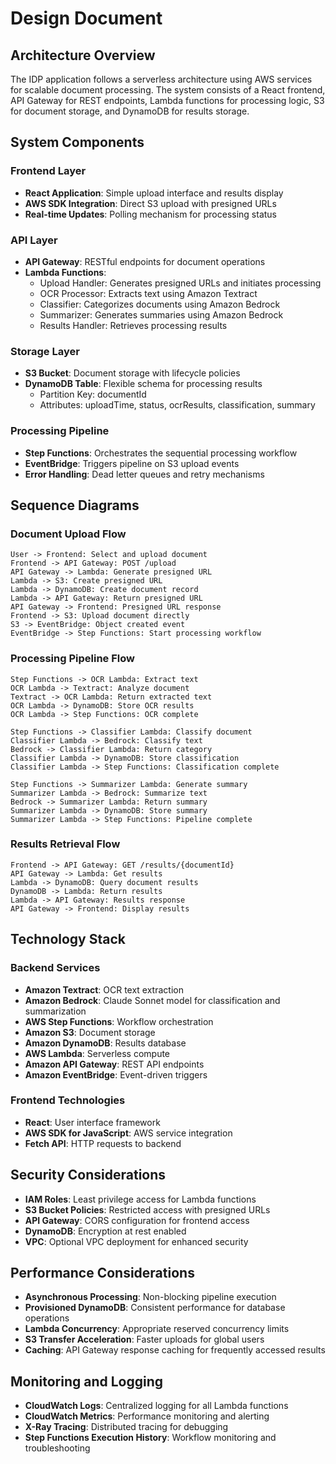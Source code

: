 # Design Document

## Architecture Overview

The IDP application follows a serverless architecture using AWS services for scalable document processing. The system consists of a React frontend, API Gateway for REST endpoints, Lambda functions for processing logic, S3 for document storage, and DynamoDB for results storage.

## System Components

### Frontend Layer
- **React Application**: Simple upload interface and results display
- **AWS SDK Integration**: Direct S3 upload with presigned URLs
- **Real-time Updates**: Polling mechanism for processing status

### API Layer
- **API Gateway**: RESTful endpoints for document operations
- **Lambda Functions**:
  - Upload Handler: Generates presigned URLs and initiates processing
  - OCR Processor: Extracts text using Amazon Textract
  - Classifier: Categorizes documents using Amazon Bedrock
  - Summarizer: Generates summaries using Amazon Bedrock
  - Results Handler: Retrieves processing results

### Storage Layer
- **S3 Bucket**: Document storage with lifecycle policies
- **DynamoDB Table**: Flexible schema for processing results
  - Partition Key: documentId
  - Attributes: uploadTime, status, ocrResults, classification, summary

### Processing Pipeline
- **Step Functions**: Orchestrates the sequential processing workflow
- **EventBridge**: Triggers pipeline on S3 upload events
- **Error Handling**: Dead letter queues and retry mechanisms

## Sequence Diagrams

### Document Upload Flow
```
User -> Frontend: Select and upload document
Frontend -> API Gateway: POST /upload
API Gateway -> Lambda: Generate presigned URL
Lambda -> S3: Create presigned URL
Lambda -> DynamoDB: Create document record
Lambda -> API Gateway: Return presigned URL
API Gateway -> Frontend: Presigned URL response
Frontend -> S3: Upload document directly
S3 -> EventBridge: Object created event
EventBridge -> Step Functions: Start processing workflow
```

### Processing Pipeline Flow
```
Step Functions -> OCR Lambda: Extract text
OCR Lambda -> Textract: Analyze document
Textract -> OCR Lambda: Return extracted text
OCR Lambda -> DynamoDB: Store OCR results
OCR Lambda -> Step Functions: OCR complete

Step Functions -> Classifier Lambda: Classify document
Classifier Lambda -> Bedrock: Classify text
Bedrock -> Classifier Lambda: Return category
Classifier Lambda -> DynamoDB: Store classification
Classifier Lambda -> Step Functions: Classification complete

Step Functions -> Summarizer Lambda: Generate summary
Summarizer Lambda -> Bedrock: Summarize text
Bedrock -> Summarizer Lambda: Return summary
Summarizer Lambda -> DynamoDB: Store summary
Summarizer Lambda -> Step Functions: Pipeline complete
```

### Results Retrieval Flow
```
Frontend -> API Gateway: GET /results/{documentId}
API Gateway -> Lambda: Get results
Lambda -> DynamoDB: Query document results
DynamoDB -> Lambda: Return results
Lambda -> API Gateway: Results response
API Gateway -> Frontend: Display results
```

## Technology Stack

### Backend Services
- **Amazon Textract**: OCR text extraction
- **Amazon Bedrock**: Claude Sonnet model for classification and summarization
- **AWS Step Functions**: Workflow orchestration
- **Amazon S3**: Document storage
- **Amazon DynamoDB**: Results database
- **AWS Lambda**: Serverless compute
- **Amazon API Gateway**: REST API endpoints
- **Amazon EventBridge**: Event-driven triggers

### Frontend Technologies
- **React**: User interface framework
- **AWS SDK for JavaScript**: AWS service integration
- **Fetch API**: HTTP requests to backend

## Security Considerations

- **IAM Roles**: Least privilege access for Lambda functions
- **S3 Bucket Policies**: Restricted access with presigned URLs
- **API Gateway**: CORS configuration for frontend access
- **DynamoDB**: Encryption at rest enabled
- **VPC**: Optional VPC deployment for enhanced security

## Performance Considerations

- **Asynchronous Processing**: Non-blocking pipeline execution
- **Provisioned DynamoDB**: Consistent performance for database operations
- **Lambda Concurrency**: Appropriate reserved concurrency limits
- **S3 Transfer Acceleration**: Faster uploads for global users
- **Caching**: API Gateway response caching for frequently accessed results

## Monitoring and Logging

- **CloudWatch Logs**: Centralized logging for all Lambda functions
- **CloudWatch Metrics**: Performance monitoring and alerting
- **X-Ray Tracing**: Distributed tracing for debugging
- **Step Functions Execution History**: Workflow monitoring and troubleshooting
